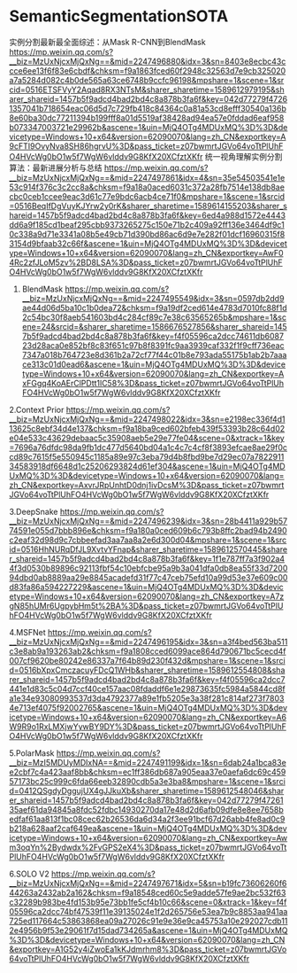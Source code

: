 # SemanticSegmentationSOTA
实例分割最新最全面综述：从Mask R-CNN到BlendMask 
https://mp.weixin.qq.com/s?__biz=MzUxNjcxMjQxNg==&mid=2247496880&idx=3&sn=8403e8ecbc43ccce6ee13f6f83e6cbdf&chksm=f9a1863fced60f2948c32563d7e9cb325020a7a5284d082c4b0de565a63ce6748b9ccfc96198&mpshare=1&scene=1&srcid=0516ETSFVyY2Aqad8RX3NTsM&sharer_sharetime=1589612979195&sharer_shareid=1457b5f9adcd4bad2bd4c8a878b3fa6f&key=042d77279f47261357041b718654eac06d5d7c729fb418c84364c0a81a53cd8efff30540a136b8e60ba30dc77211394b199fff8a01d5519af38428ad94ea57e0fddad6eaf958b073347003721e29962b&ascene=1&uin=MjQ4OTg4MDUxMQ%3D%3D&devicetype=Windows+10+x64&version=62090070&lang=zh_CN&exportkey=A9cFTI9OvyNva8SH86hgrvU%3D&pass_ticket=z07bwmrtJGVo64voTtPlUhFO4HVcWg0bO1w5f7WgW6vlddv9G8KfX20XCfztXKfr
统一视角理解实例分割算法：最新进展分析与总结
https://mp.weixin.qq.com/s?__biz=MzUxNjcxMjQxNg==&mid=2247497861&idx=4&sn=35e54503541e1e53c914f376c3c2cc8a&chksm=f9a18a0aced6031c372a28fb7514e138db8aecbc0ceb1ccee9eac3d61c77e9bdc6acb4ce71f0&mpshare=1&scene=1&srcid=0516BeqIfDgVuyKJYrw2y0rK&sharer_sharetime=1589614155203&sharer_shareid=1457b5f9adcd4bad2bd4c8a878b3fa6f&key=6ed4a988d1572e4443dd6a9f185cd1beaf295cbb9373265275c150e71b2c409a92ff136e3464df9c10c338a9d71e3341a08b5e49cb71d390bd86ac6d9e7e282f01dcf16960315f83154d9bfaab32c66f&ascene=1&uin=MjQ4OTg4MDUxMQ%3D%3D&devicetype=Windows+10+x64&version=62090070&lang=zh_CN&exportkey=AwF04Rc2zfJLoM5zv%2BD8LSA%3D&pass_ticket=z07bwmrtJGVo64voTtPlUhFO4HVcWg0bO1w5f7WgW6vlddv9G8KfX20XCfztXKfr
1. BlendMask
https://mp.weixin.qq.com/s?__biz=MzUxNjcxMjQxNg==&mid=2247495549&idx=3&sn=0597db2dd9ae44d06d5ba10c1b0dea72&chksm=f9a19df2ced614e4783d7010fc88f1d2c54bc30f8aeb541603bd4c284cf89c7e38c63565265b&mpshare=1&scene=24&srcid=&sharer_sharetime=1586676527856&sharer_shareid=1457b5f9adcd4bad2bd4c8a878b3fa6f&key=f4f05596ca2dcc74611db608723d28aca0e852bf8c83f651c97b8f8391fc9aa3939caf332f1f9cff736eac7347a018b764723e8d361b2a72cf77f44c01b8e793ada55175b1ab2b7aaace313c01d0ead6&ascene=1&uin=MjQ4OTg4MDUxMQ%3D%3D&devicetype=Windows+10+x64&version=62090070&lang=zh_CN&exportkey=AxFGgq4KoAErClPDtt1lC58%3D&pass_ticket=z07bwmrtJGVo64voTtPlUhFO4HVcWg0bO1w5f7WgW6vlddv9G8KfX20XCfztXKfr

2.Context Prior
https://mp.weixin.qq.com/s?__biz=MzUxNjcxMjQxNg==&mid=2247498022&idx=3&sn=e2198ec336f4d113625c8ebf34d4e137&chksm=f9a18ba9ced602bfeb439f53393b28c64d02e04e533c43629debaac5c35908aeb5e29e77fe04&scene=0&xtrack=1&key=7696a76dfdc98da9fb1dc477d5640bd04a1c4c7c4cf8f3893efcae8ae29f0ccd89c7615f5e550945c1185a89e97c3eba79d4b8fbd9be7d29ec07a782291134583918df6648d1c25206293824d61ef304&ascene=1&uin=MjQ4OTg4MDUxMQ%3D%3D&devicetype=Windows+10+x64&version=62090070&lang=zh_CN&exportkey=AxvrJRpUnhtD0dnj1ivDcsM%3D&pass_ticket=z07bwmrtJGVo64voTtPlUhFO4HVcWg0bO1w5f7WgW6vlddv9G8KfX20XCfztXKfr

3.DeepSnake
https://mp.weixin.qq.com/s?__biz=MzUxNjcxMjQxNg==&mid=2247496239&idx=3&sn=28b4411a929b5774591e055d7bbb896e&chksm=f9a180a0ced609b6c793b8ffc2bad94b2490c2eaf32d98d9c7cbbeefad3aa7aa8a2e6d300d04&mpshare=1&scene=1&srcid=0516HhNURqDfJL9XvtvYFnap&sharer_sharetime=1589612570445&sharer_shareid=1457b5f9adcd4bad2bd4c8a878b3fa6f&key=1f1e787ff7a3f902a44f3d0530b89896c92113fbf54c10ebfcbe95a9b3a041dfa0db8ea55f33d720094dbd0ab8889aa29e8845acadefd31f77c47ceb75efd10a99d53e37e609c00d83fa86a594227229&ascene=1&uin=MjQ4OTg4MDUxMQ%3D%3D&devicetype=Windows+10+x64&version=62090070&lang=zh_CN&exportkey=A7zgN85hUMr6UgpybHm5t%2BA%3D&pass_ticket=z07bwmrtJGVo64voTtPlUhFO4HVcWg0bO1w5f7WgW6vlddv9G8KfX20XCfztXKfr

4.MSFNet 
https://mp.weixin.qq.com/s?__biz=MzUxNjcxMjQxNg==&mid=2247496195&idx=3&sn=a3f4bed563ba511c3e8ab9a193263ab2&chksm=f9a1808cced6099ace864d790671bc5cecd4f007cf9620be80242e86337a7f64b89d230f432d&mpshare=1&scene=1&srcid=0516bXpxCmczacuyFDcQ1WHb&sharer_sharetime=1589612554808&sharer_shareid=1457b5f9adcd4bad2bd4c8a878b3fa6f&key=f4f05596ca2dcc7441e1d83c5c04d7ccf40ce157aac08fdaddf6e1e29873635fc5984a5844cd8fa1e34e93080993537d3da4792377a89e1fb5205e3a38f281c814af273f78034e713ef4075f92002765&ascene=1&uin=MjQ4OTg4MDUxMQ%3D%3D&devicetype=Windows+10+x64&version=62090070&lang=zh_CN&exportkey=A6W9R9o1RxLMXjwYywBY9DY%3D&pass_ticket=z07bwmrtJGVo64voTtPlUhFO4HVcWg0bO1w5f7WgW6vlddv9G8KfX20XCfztXKfr

5.PolarMask
https://mp.weixin.qq.com/s?__biz=MzI5MDUyMDIxNA==&mid=2247491199&idx=1&sn=6dab24a1bca83ee2cbf7c4a423aaf8bb&chksm=ec1ff386db687a905eaa37e0aefa6dc69c45957173bc25c999c6fda66eeb32890cdb5a3e3ba8&mpshare=1&scene=1&srcid=0412QSgdyDggujUX4gJJkuXb&sharer_sharetime=1589612548046&sharer_shareid=1457b5f9adcd4bad2bd4c8a878b3fa6f&key=042d77279f4726135aef61da94845a8fdc52fdbc14930270da17e48d2d6afb09dfe8e8ee7658bedfaf61aa813f1bc08cec62b26536da6d34a2f3ee91bcf67d26abb4fe8ad0c9b218a628aaf2caf649ea&ascene=1&uin=MjQ4OTg4MDUxMQ%3D%3D&devicetype=Windows+10+x64&version=62090070&lang=zh_CN&exportkey=Awm3oqYn%2Bydwdx%2FvGPS2eX4%3D&pass_ticket=z07bwmrtJGVo64voTtPlUhFO4HVcWg0bO1w5f7WgW6vlddv9G8KfX20XCfztXKfr

6.SOLO V2
https://mp.weixin.qq.com/s?__biz=MzUxNjcxMjQxNg==&mid=2247497671&idx=5&sn=b19fc73606260f644263a2432ab2a162&chksm=f9a18548ced60c5e9adde57fe9ae2bc532f63c32289b983be4fd153b95e73bb1fe5cf4b10c66&scene=0&xtrack=1&key=f4f05596ca2dcc74bf47539f11e39135024e1f2d265756e53ea7b9c8853aa941aa725ed117664c53863868ea09a27026c91e9e36e9ca45753a10e292027cdb112e4956b9f53e29061f7d15dad734265a&ascene=1&uin=MjQ4OTg4MDUxMQ%3D%3D&devicetype=Windows+10+x64&version=62090070&lang=zh_CN&exportkey=A1G52y4iZwoEa1kKJdmrhm8%3D&pass_ticket=z07bwmrtJGVo64voTtPlUhFO4HVcWg0bO1w5f7WgW6vlddv9G8KfX20XCfztXKfr
